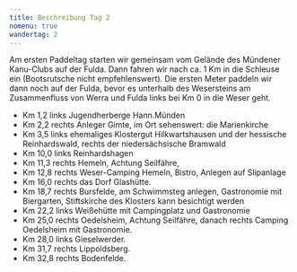 ```yaml
---
title: Beschreibung Tag 2
nomenu: true
wandertag: 2
---
```


Am ersten Paddeltag starten wir gemeinsam vom Gelände des Mündener Kanu-Clubs auf der Fulda. Dann fahren wir nach ca. 1 Km in die Schleuse ein (Bootsrutsche nicht empfehlenswert).  Die ersten Meter paddeln wir dann noch auf der Fulda, bevor es unterhalb des Wesersteins am Zusammenfluss von Werra und Fulda links bei Km 0 in die Weser geht.

-	Km 1,2 links Jugendherberge Hann.Münden
-	Km 2,2 rechts Anleger Gimte, im Ort sehenswert: die Marienkirche
-	Km 3,5 links ehemaliges Klostergut Hilkwartshausen und der hessische Reinhardswald, rechts der niedersächsische Bramwald
-	Km 10,0 links Reinhardshagen
-	Km 11,3 rechts Hemeln, Achtung Seilfähre, 
-	Km 12,8 rechts Weser-Camping Hemeln, Bistro, Anlegen auf Slipanlage
-	Km 16,0 rechts das Dorf Glashütte.
-	Km 18,7 rechts Bursfelde, am Schwimmsteg anlegen, Gastronomie mit Biergarten, Stiftskirche des Klosters kann besichtigt werden
-	Km 22,2 links Weißehütte mit Campingplatz und Gastronomie
-	Km 25,0 rechts Oedelsheim, Achtung Seilfähre, danach rechts Camping Oedelsheim mit Gastronomie.
-	Km 28,0 links Gieselwerder. 
-	Km 31,7 rechts Lippoldsberg. 
-	Km 32,8 rechts Bodenfelde. 
 
